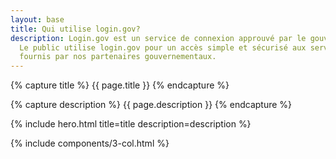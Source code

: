 ```yaml
---
layout: base
title: Qui utilise login.gov?
description: Login.gov est un service de connexion approuvé par le gouvernement.
  Le public utilise login.gov pour un accès simple et sécurisé aux services
  fournis par nos partenaires gouvernementaux.
---
```

{% capture title %}
{{ page.title }}
{% endcapture %}

{% capture description %}
{{ page.description }}
{% endcapture %}

{% include hero.html title=title description=description %}

{% include components/3-col.html %}

